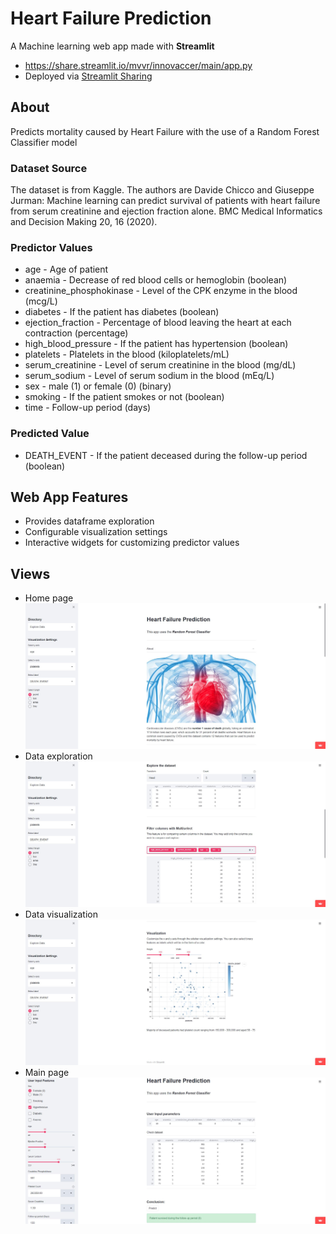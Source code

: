 # Heart Failure Prediction
A Machine learning web app made with **Streamlit**
- https://share.streamlit.io/mvvr/innovaccer/main/app.py 
- Deployed via [Streamlit Sharing](https://streamlit.io/sharing)

## About
Predicts mortality caused by Heart Failure with the use of a Random Forest Classifier model
  
### Dataset Source  
The dataset is from Kaggle. The authors are Davide Chicco and Giuseppe Jurman: Machine learning can predict survival of patients with heart failure from serum creatinine and ejection fraction alone. BMC Medical Informatics and Decision Making 20, 16 (2020).  

### Predictor Values
* age - Age of patient
* anaemia - Decrease of red blood cells or hemoglobin (boolean)  
* creatinine_phosphokinase - Level of the CPK enzyme in the blood (mcg/L)  
* diabetes - If the patient has diabetes (boolean)  
* ejection_fraction - Percentage of blood leaving the heart at each contraction (percentage)  
* high_blood_pressure - If the patient has hypertension (boolean)  
* platelets - Platelets in the blood (kiloplatelets/mL)  
* serum_creatinine - Level of serum creatinine in the blood (mg/dL)
* serum_sodium - Level of serum sodium in the blood (mEq/L)
* sex - male (1) or female (0) (binary)
* smoking - If the patient smokes or not (boolean)
* time - Follow-up period (days)  

### Predicted Value
* DEATH_EVENT - If the patient deceased during the follow-up period (boolean)

## Web App Features  
- Provides dataframe exploration
- Configurable visualization settings
- Interactive widgets for customizing predictor values

## Views
- Home page![](https://github.com/Randell-janus/heart-failure-prediction/blob/main/public/home.JPG)
- Data exploration![](https://github.com/Randell-janus/heart-failure-prediction/blob/main/public/data%20exploration.JPG)
- Data visualization![](https://github.com/Randell-janus/heart-failure-prediction/blob/main/public/visualization.JPG)
- Main page![](https://github.com/Randell-janus/heart-failure-prediction/blob/main/public/main.JPG)
